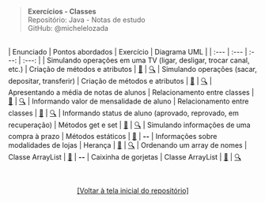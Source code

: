 > **Exercícios - Classes**     
> Repositório: Java - Notas de estudo  
> GitHub: @michelelozada
&nbsp;
     
&nbsp;  
| Enunciado | Pontos abordados | Exercício  | Diagrama UML |
| :---      | :---             | :---:      | :---:        |
| Simulando operações em uma TV (ligar, desligar, trocar canal, etc.) | Criação de métodos e atributos | [:page_facing_up:](https://github.com/michelelozada/Java-Study-Notes/blob/main/files/exercicios/java-orientado-objetos/operando-tv) |  [:mag:](https://github.com/michelelozada/Java-Study-Notes/tree/main/files/assets/uml/operando-tv.png)
| Simulando operações (sacar, depositar, transferir) | Criação de métodos e atributos | [:page_facing_up:](https://github.com/michelelozada/Java-Study-Notes/blob/main/files/exercicios/java-orientado-objetos/simulando-operacoes) | [:mag:](https://github.com/michelelozada/Java-Study-Notes/tree/main/files/assets/uml/simulando-operacoes.png)
| Apresentando a média de notas de alunos | Relacionamento entre classes | [:page_facing_up:](https://github.com/michelelozada/Java-Study-Notes/blob/main/files/exercicios/java-orientado-objetos/media-alunos) | [:mag:](https://github.com/michelelozada/Java-Study-Notes/tree/main/files/assets/uml/media-alunos.png)
| Informando valor de mensalidade de aluno | Relacionamento entre classes | [:page_facing_up:](https://github.com/michelelozada/Java-Study-Notes/blob/main/files/exercicios/java-orientado-objetos/informe-mensalidade) | [:mag:](https://github.com/michelelozada/Java-Study-Notes/tree/main/files/assets/uml/informe-mensalidade.png)
| Informando status de aluno (aprovado, reprovado, em recuperação) | Métodos get e set | [:page_facing_up:](https://github.com/michelelozada/Java-Study-Notes/blob/main/files/exercicios/java-orientado-objetos/status-aluno) | [:mag:](https://github.com/michelelozada/Java-Study-Notes/tree/main/files/assets/uml/status-aluno.png)
| Simulando informações de uma compra à prazo | Métodos estáticos | [:page_facing_up:](https://github.com/michelelozada/Java-Study-Notes/blob/main/files/exercicios/java-orientado-objetos/simulando-compra-a-prazo) | **--**
| Informações sobre modalidades de lojas | Herança | [:page_facing_up:](https://github.com/michelelozada/Java-Study-Notes/blob/main/files/exercicios/java-orientado-objetos/modalidade-lojas) | [:mag:](https://github.com/michelelozada/Java-Study-Notes/tree/main/files/assets/uml/modalidade-lojas.png)
| Ordenando um array de nomes | Classe ArrayList | [:page_facing_up:](https://github.com/michelelozada/Java-Study-Notes/blob/main/files/exercicios/java-orientado-objetos/ordenando-array-nomes.java) | **--**
| Caixinha de gorjetas | Classe ArrayList | [:page_facing_up:](https://github.com/michelelozada/Java-Study-Notes/blob/main/files/exercicios/java-orientado-objetos/caixinha-gorjetas) | [:mag:](https://github.com/michelelozada/Java-Study-Notes/tree/main/files/assets/uml/caixinha-gorjetas.png)

&nbsp;

<div align="center">
<a href="https://github.com/michelelozada/Java-Study-Notes">[Voltar à tela inicial do repositório]</a>
</div>